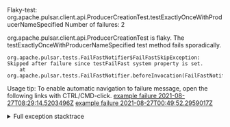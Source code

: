         
Flaky-test: org.apache.pulsar.client.api.ProducerCreationTest.testExactlyOnceWithProducerNameSpecified
Number of failures: 2

org.apache.pulsar.client.api.ProducerCreationTest is flaky. The testExactlyOnceWithProducerNameSpecified test method fails sporadically.

```
org.apache.pulsar.tests.FailFastNotifier$FailFastSkipException: Skipped after failure since testFailFast system property is set.
	at org.apache.pulsar.tests.FailFastNotifier.beforeInvocation(FailFastNotifier.java:88)

```

Usage tip: To enable automatic navigation to failure message, open the following links with CTRL/CMD-click.
[example failure 2021-08-27T08:29:14.5203496Z](https://github.com/apache/pulsar/runs/3441181143?check_suite_focus=true#step:9:804)
[example failure 2021-08-27T00:49:52.2959017Z](https://github.com/apache/pulsar/runs/3438608157?check_suite_focus=true#step:9:800)


<details>
<summary>Full exception stacktrace</summary>
<code><pre>
org.apache.pulsar.tests.FailFastNotifier$FailFastSkipException: Skipped after failure since testFailFast system property is set.
	at org.apache.pulsar.tests.FailFastNotifier.beforeInvocation(FailFastNotifier.java:88)

</pre></code>
</details>

